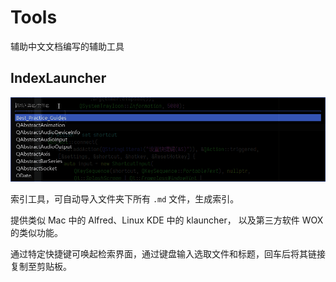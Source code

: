 # Tools
辅助中文文档编写的辅助工具



## IndexLauncher

![IndexLauncher](IndexLauncher/IndexLauncher.gif)

索引工具，可自动导入文件夹下所有 `.md` 文件，生成索引。

提供类似 Mac 中的 Alfred、Linux KDE 中的 klauncher， 以及第三方软件 WOX 的类似功能。

通过特定快捷键可唤起检索界面，通过键盘输入选取文件和标题，回车后将其链接复制至剪贴板。
